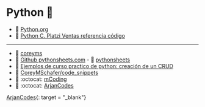 # Python :snake:

- :link: <a href="https://www.python.org/" target="_blank">Python.org</a>
- :link: <a href="https://github.com/macknilan/Cuaderno/blob/master/Python/C_practico_python__Creacion_de_un_crud/README.md" target="_blank">Python C. Platzi Ventas referencia código</a>

---
- :link: <a href="http://coreyms.com/" target="_blank">coreyms</a>
- :link: <a href="https://github.com/crazyguitar/pysheeet" target="_blank">Github pythonsheets.com</a> - :link: <a href="https://www.pythonsheets.com/index.html" target="_blank">pythonsheets</a>
- :link: [Ejemplos de curso practico de python: creación de un CRUD](https://github.com/macknilan/Cuaderno/tree/master/Python/C_practico_python__Creacion_de_un_crud)
- :link: <a href="https://github.com/CoreyMSchafer/code_snippets" target="_blank">CoreyMSchafer/code_snippets</a>
- :link: :octocat: [mCoding](https://github.com/mCodingLLC/VideosSampleCode)
- :link: :octocat: [ArjanCodes](https://github.com/ArjanCodes)

[ArjanCodes](https://github.com/ArjanCodes){: target = "_blank"}
